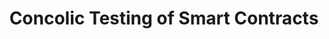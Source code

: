 ---
advisors:
- Alper Şen
students:
- name: Emirhan Saraç
title: Concolic Testing of Smart Contracts
type: project
---